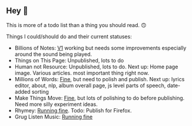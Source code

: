## Hey 👋

This is more of a todo list than a thing you should read. 🙃

Things I could/should do and their current statuses: 
- Billions of Notes: [V1](https://www.billionsofnotes.com/) working but needs some improvements especially around the sound being played. 
- Things on This Page: Unpublished, lots to do
- Human not Resource: Unpublished, lots to do. Next up: Home page image. Various articles. most important thing right now.
- Millions of Words: [Fine](https://millions-of-words-bitter-dawn-8253.fly.dev/), but need to polish and publish. Next up: lyrics editor, about, nlp, album overall page, js level parts of speech, date-added sorting
- Make Things Move: [Fine](https://make-things-move.vercel.app/), but lots of polishing to do before publishing. Need more silly experiment ideas.
- Rhymey: [Running fine](https://chromewebstore.google.com/detail/rhymey/fbkmdcolngnmmhmdkhngfmdmeofipahp). Todo: Publish for Firefox.
- Grug Listen Music: [Running fine](https://www.gruglistenmusic.com/)
